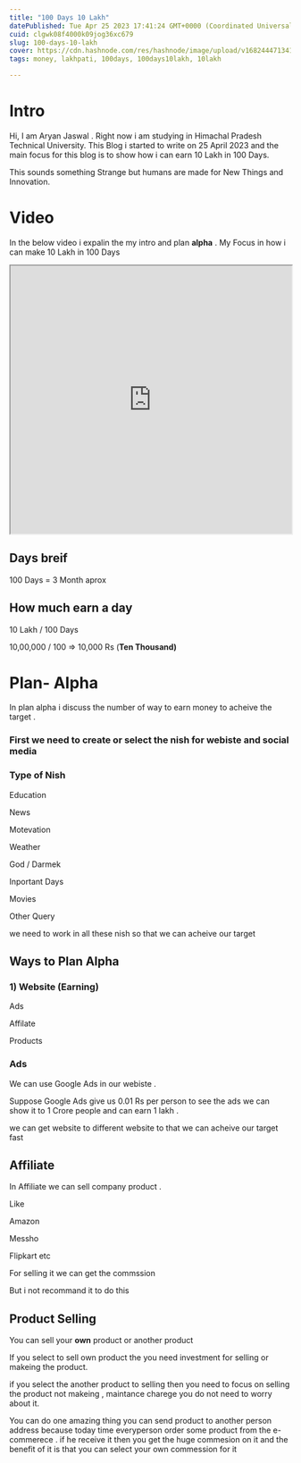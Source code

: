 ```yaml
---
title: "100 Days 10 Lakh"
datePublished: Tue Apr 25 2023 17:41:24 GMT+0000 (Coordinated Universal Time)
cuid: clgwk08f4000k09jog36xc679
slug: 100-days-10-lakh
cover: https://cdn.hashnode.com/res/hashnode/image/upload/v1682444713415/9770fb9c-80b1-4101-8840-1f3f078f70c3.png
tags: money, lakhpati, 100days, 100days10lakh, 10lakh

---
```


# Intro

Hi, I am Aryan Jaswal . Right now i am studying in Himachal Pradesh Technical University. This Blog i started to write on 25 April 2023 and the main focus for this blog is to show how i can earn 10 Lakh in 100 Days.

This sounds something Strange but humans are made for New Things and Innovation.

# Video

In the below video i expalin the my intro and plan **alpha** . My Focus in how i can make 10 Lakh in 100 Days

<iframe src="https://drive.google.com/file/d/1pI1cPgHSTp3-U1v3GqTWSc7oEGB8_xIG/preview" width="100%" height="480" allow="autoplay"></iframe>

## Days breif

100 Days = 3 Month aprox

## How much earn a day

10 Lakh / 100 Days

10,00,000 / 100 =&gt; 10,000 Rs (**Ten Thousand)**

# Plan- Alpha

In plan alpha i discuss the number of way to earn money to acheive the target .

### **First we need to create or select the nish** for webiste and social media

### Type of Nish

Education

News

Motevation

Weather

God / Darmek

Inportant Days

Movies

Other Query

we need to work in all these nish so that we can acheive our target

## Ways to Plan Alpha

### 1) Website (Earning)

Ads

Affilate

Products

### Ads

We can use Google Ads in our webiste .

Suppose Google Ads give us 0.01 Rs per person to see the ads we can show it to 1 Crore people and can earn 1 lakh .

we can get website to different website to that we can acheive our target fast

## Affiliate

In Affiliate we can sell company product .

Like

Amazon

Messho

Flipkart etc

For selling it we can get the commssion

But i not recommand it to do this

## Product Selling

You can sell your **own** product or another product

If you select to sell own product the you need investment for selling or makeing the product.

if you select the another product to selling then you need to focus on selling the product not makeing , maintance charege you do not need to worry about it.

You can do one amazing thing you can send product to another person address because today time everyperson order some product from the e-commerece . if he receive it then you get the huge commesion on it and the benefit of it is that you can select your own commession for it